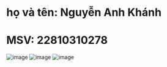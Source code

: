 # họ và tên: Nguyễn Anh Khánh
# MSV: 22810310278
![image](https://github.com/user-attachments/assets/8e84086c-aec1-405c-8cb3-a1d919e590a1)
![image](https://github.com/user-attachments/assets/e4be23a1-e0c3-4268-b622-5912736364e0)
![image](https://github.com/user-attachments/assets/955dd8ef-539f-4d86-80f3-bf2d40e8f73a)

